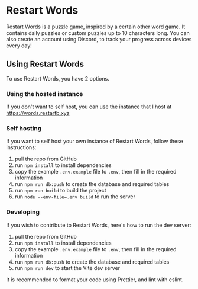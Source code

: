# Restart Words 
Restart Words is a puzzle game, inspired by a certain other word game. It contains daily puzzles or custom puzzles up to 10 characters long. You can also create an account using Discord, to track your progress across devices every day!

## Using Restart Words
To use Restart Words, you have 2 options.

### Using the hosted instance
If you don't want to self host, you can use the instance that I host at https://words.restartb.xyz

### Self hosting
If you want to self host your own instance of Restart Words, follow these instructions:
1. pull the repo from GitHub
2. run `npm install` to install dependencies
3. copy the example `.env.example` file to `.env`, then fill in the required information
4. run `npm run db:push` to create the database and required tables
5. run `npm run build` to build the project
6. run `node --env-file=.env build` to run the server

### Developing
If you wish to contribute to Restart Words, here's how to run the dev server:
1. pull the repo from GitHub
2. run `npm install` to install dependencies
3. copy the example `.env.example` file to `.env`, then fill in the required information
4. run `npm run db:push` to create the database and required tables
5. run `npm run dev` to start the Vite dev server

It is recommended to format your code using Prettier, and lint with eslint.
